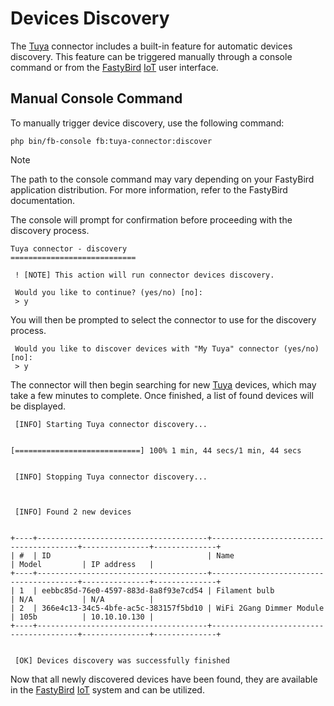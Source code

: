 # Devices Discovery

The [Tuya](https://www.tuya.com) connector includes a built-in feature for automatic devices discovery. This feature can be triggered manually
through a console command or from the [FastyBird](https://www.fastybird.com) [IoT](https://en.wikipedia.org/wiki/Internet_of_things) user interface.

## Manual Console Command

To manually trigger device discovery, use the following command:

```shell
php bin/fb-console fb:tuya-connector:discover
```

> [!NOTE]
The path to the console command may vary depending on your FastyBird application distribution. For more information, refer to the FastyBird documentation.

The console will prompt for confirmation before proceeding with the discovery process.

```
Tuya connector - discovery
============================

 ! [NOTE] This action will run connector devices discovery.

 Would you like to continue? (yes/no) [no]:
 > y
```

You will then be prompted to select the connector to use for the discovery process.

```
 Would you like to discover devices with "My Tuya" connector (yes/no) [no]:
 > y
```

The connector will then begin searching for new [Tuya](https://www.tuya.com) devices, which may take a few minutes to complete. Once finished,
a list of found devices will be displayed.

```
 [INFO] Starting Tuya connector discovery...


[============================] 100% 1 min, 44 secs/1 min, 44 secs


 [INFO] Stopping Tuya connector discovery...



 [INFO] Found 2 new devices


+----+--------------------------------------+----------------------------------------+---------------+--------------+
| #  | ID                                   | Name                                   | Model         | IP address   |
+----+--------------------------------------+----------------------------------------+---------------+--------------+
| 1  | eebbc85d-76e0-4597-883d-8a8f93e7cd54 | Filament bulb                          | N/A           | N/A          |
| 2  | 366e4c13-34c5-4bfe-ac5c-383157f5bd10 | WiFi 2Gang Dimmer Module               | 105b          | 10.10.10.130 |
+----+--------------------------------------+----------------------------------------+---------------+--------------+


 [OK] Devices discovery was successfully finished
```

Now that all newly discovered devices have been found, they are available in the [FastyBird](https://www.fastybird.com) [IoT](https://en.wikipedia.org/wiki/Internet_of_things) system and can be utilized.
